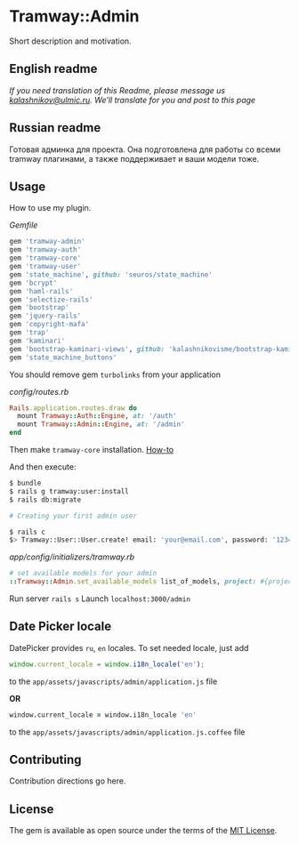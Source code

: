 # Tramway::Admin
Short description and motivation.

## English readme

*If you need translation of this Readme, please message us kalashnikov@ulmic.ru. We'll translate for you and post to this page*

## Russian readme

Готовая админка для проекта. Она подготовлена для работы со всеми tramway плагинами, а также поддерживает и ваши модели тоже.

## Usage
How to use my plugin.

*Gemfile*
```ruby
gem 'tramway-admin'
gem 'tramway-auth'
gem 'tramway-core'
gem 'tramway-user'
gem 'state_machine', github: 'seuros/state_machine'
gem 'bcrypt'
gem 'haml-rails'
gem 'selectize-rails'
gem 'bootstrap'
gem 'jquery-rails'
gem 'copyright-mafa'
gem 'trap'
gem 'kaminari'
gem 'bootstrap-kaminari-views', github: 'kalashnikovisme/bootstrap-kaminari-views', branch: :master
gem 'state_machine_buttons'
```

You should remove gem `turbolinks` from your application

*config/routes.rb*

```ruby
Rails.application.routes.draw do
  mount Tramway::Auth::Engine, at: '/auth'
  mount Tramway::Admin::Engine, at: '/admin'
end
```

Then make `tramway-core` installation. [How-to](https://github.com/ulmic/tramway-dev/blob/develop/tramway-core/README.md#installation)


And then execute:
```bash
$ bundle
$ rails g tramway:user:install
$ rails db:migrate

# Creating your first admin user

$ rails c
$> Tramway::User::User.create! email: 'your@email.com', password: '123456789', role: :admin
```

*app/config/initializers/tramway.rb*

```ruby
# set available models for your admin
::Tramway::Admin.set_available_models list_of_models, project: #{project_name_which_you_used_in_application_name}
```

Run server `rails s`
Launch `localhost:3000/admin`

## Date Picker locale

DatePicker provides `ru`, `en` locales. To set needed locale, just add

```javascript
window.current_locale = window.i18n_locale('en');
```
to the `app/assets/javascripts/admin/application.js` file

**OR**

```coffeescript
window.current_locale = window.i18n_locale 'en'
```
to the `app/assets/javascripts/admin/application.js.coffee` file

## Contributing
Contribution directions go here.

## License
The gem is available as open source under the terms of the [MIT License](http://opensource.org/licenses/MIT).
